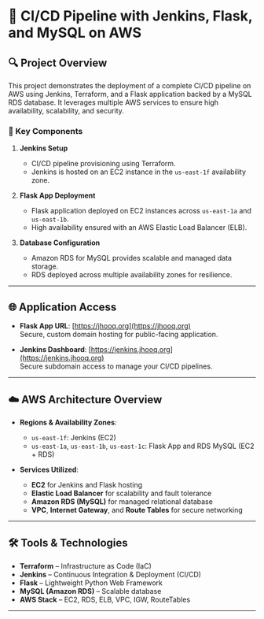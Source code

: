 # 🚀 CI/CD Pipeline with Jenkins, Flask, and MySQL on AWS

## 🔍 Project Overview

This project demonstrates the deployment of a complete CI/CD pipeline on AWS using Jenkins, Terraform, and a Flask application backed by a MySQL RDS database. It leverages multiple AWS services to ensure high availability, scalability, and security.

### 🔧 Key Components

1. **Jenkins Setup**
   - CI/CD pipeline provisioning using Terraform.
   - Jenkins is hosted on an EC2 instance in the `us-east-1f` availability zone.

2. **Flask App Deployment**
   - Flask application deployed on EC2 instances across `us-east-1a` and `us-east-1b`.
   - High availability ensured with an AWS Elastic Load Balancer (ELB).

3. **Database Configuration**
   - Amazon RDS for MySQL provides scalable and managed data storage.
   - RDS deployed across multiple availability zones for resilience.

---

## 🌐 Application Access

- **Flask App URL**: [https://jhooq.org](https://jhooq.org)  
  Secure, custom domain hosting for public-facing application.

- **Jenkins Dashboard**: [https://jenkins.jhooq.org](https://jenkins.jhooq.org)  
  Secure subdomain access to manage your CI/CD pipelines.

---

## ☁️ AWS Architecture Overview

- **Regions & Availability Zones**:
  - `us-east-1f`: Jenkins (EC2)
  - `us-east-1a`, `us-east-1b`, `us-east-1c`: Flask App and RDS MySQL (EC2 + RDS)

- **Services Utilized**:
  - **EC2** for Jenkins and Flask hosting
  - **Elastic Load Balancer** for scalability and fault tolerance
  - **Amazon RDS (MySQL)** for managed relational database
  - **VPC**, **Internet Gateway**, and **Route Tables** for secure networking

---

## 🛠️ Tools & Technologies

- **Terraform** – Infrastructure as Code (IaC)
- **Jenkins** – Continuous Integration & Deployment (CI/CD)
- **Flask** – Lightweight Python Web Framework
- **MySQL (Amazon RDS)** – Scalable database
- **AWS Stack** – EC2, RDS, ELB, VPC, IGW, RouteTables

---
